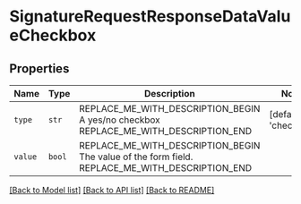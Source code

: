 # SignatureRequestResponseDataValueCheckbox



## Properties
Name | Type | Description | Notes
------------ | ------------- | ------------- | -------------
| `type` | ```str``` | REPLACE_ME_WITH_DESCRIPTION_BEGIN A yes/no checkbox REPLACE_ME_WITH_DESCRIPTION_END |  [default to 'checkbox'] |
| `value` | ```bool``` | REPLACE_ME_WITH_DESCRIPTION_BEGIN The value of the form field. REPLACE_ME_WITH_DESCRIPTION_END |  |

[[Back to Model list]](../README.md#documentation-for-models) [[Back to API list]](../README.md#documentation-for-api-endpoints) [[Back to README]](../README.md)


